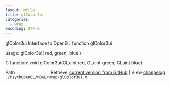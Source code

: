 ```yaml
---
layout: mfile
title: glColor3ui
categories:
  - wrap
encoding: UTF-8
---
```


glColor3ui  Interface to OpenGL function glColor3ui

usage:  glColor3ui\( red, green, blue \)

C function:  void glColor3ui\(GLuint red, GLuint green, GLuint blue\)


<div class="code_header" style="text-align:right;">
  <span style="float:left;">Path&nbsp;&nbsp;</span> <span class="counter">Retrieve <a href=
  "https://raw.github.com/Psychtoolbox-3/Psychtoolbox-3/beta/./PsychOpenGL/MOGL/wrap/glColor3ui.m">current version from GitHub</a> | View <a href=
  "https://github.com/Psychtoolbox-3/Psychtoolbox-3/commits/beta/./PsychOpenGL/MOGL/wrap/glColor3ui.m">changelog</a></span>
</div>
<div class="code">
  <code>./PsychOpenGL/MOGL/wrap/glColor3ui.m</code>
</div>
